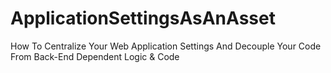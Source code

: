 # ApplicationSettingsAsAnAsset
How To Centralize Your Web Application Settings And Decouple Your Code From Back-End Dependent Logic &amp; Code
